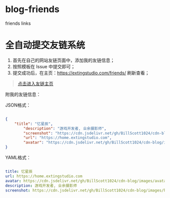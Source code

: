 # blog-friends
friends links

# 全自动提交友链系统

1. 首先在自己的网站友链页面中，添加我的友链信息；
2. 按照模板在 Issue 中提交即可；
3. 提交成功后，在主页：https://extingstudio.com/friends/ 刷新查看；

> 
> [点击进入友链主页](https://extingstudio.com/friends/)
> 



附我的友链信息：

JSON格式：

```json

{     
	"title": "忆星辰",
      	"description": "游戏开发者, 业余摄影师",
      	"screenshot": "https://cdn.jsdelivr.net/gh/BillScott1024/cdn-blog/images/homepage.webp",
      	"url": "https://home.extingstudio.com",
      	"avatar": "https://cdn.jsdelivr.net/gh/BillScott1024/cdn-blog/images/avatar.webp"
}

```

YAML格式：

```yaml

title: 忆星辰
url: https://home.extingstudio.com
avatar: https://cdn.jsdelivr.net/gh/BillScott1024/cdn-blog/images/avatar.webp
description: 游戏开发者, 业余摄影师
screenshot: https://cdn.jsdelivr.net/gh/BillScott1024/cdn-blog/images/homepage.webp

```




	

